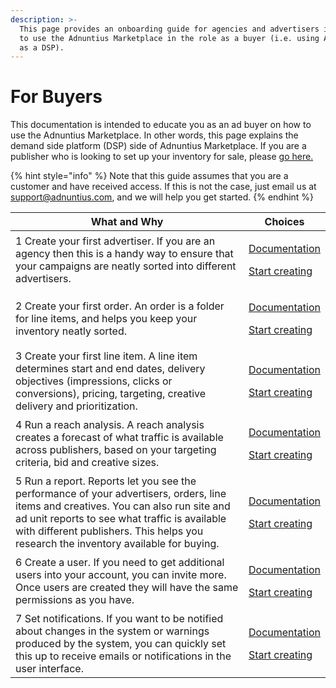 ```yaml
---
description: >-
  This page provides an onboarding guide for agencies and advertisers intending
  to use the Adnuntius Marketplace in the role as a buyer (i.e. using Adnuntius
  as a DSP).
---
```


# For Buyers

This documentation is intended to educate you as an ad buyer on how to use the Adnuntius Marketplace. In other words, this page explains the demand side platform (DSP) side of Adnuntius Marketplace. If you are a publisher who is looking to set up your inventory for sale, please [go here.](abn-for-publishers.md)

{% hint style="info" %}
Note that this guide assumes that you are a customer and have received access. If this is not the case, just email us at [support@adnuntius.com](mailto:support@adnuntius.com), and we will help you get started.
{% endhint %}

| What and Why                                                                                                                                                                                                                                                                 | Choices                                                                                                                                                                                                 |
| ---------------------------------------------------------------------------------------------------------------------------------------------------------------------------------------------------------------------------------------------------------------------------- | ------------------------------------------------------------------------------------------------------------------------------------------------------------------------------------------------------- |
| 1 Create your first advertiser. If you are an agency then this is a handy way to ensure that your campaigns are neatly sorted into different advertisers.                                                                                                                    | <p><a href="../../adnuntius-advertising/admin-ui/advertising/advertisers.md">Documentation</a></p><p><a href="https://admin.adnuntius.com/advertisers">Start creating</a></p>                           |
| 2 Create your first order. An order is a folder for line items, and helps you keep your inventory neatly sorted.                                                                                                                                                             | <p><a href="../../adnuntius-advertising/admin-ui/advertising/orders.md">Documentation</a></p><p><a href="https://admin.adnuntius.com/orders">Start creating</a></p>                                     |
| 3 Create your first line item. A line item determines start and end dates, delivery objectives (impressions, clicks or conversions), pricing, targeting, creative delivery and prioritization.                                                                               | <p><a href="../../adnuntius-advertising/admin-ui/advertising/line-items.md">Documentation</a></p><p><a href="https://admin.adnuntius.com/line-items">Start creating</a></p>                             |
| 4 Run a reach analysis. A reach analysis creates a forecast of what traffic is available across publishers, based on your targeting criteria, bid and creative sizes.                                                                                                        | <p><a href="../../adnuntius-advertising/admin-ui/advertising/reach-analysis.md">Documentation</a></p><p><a href="https://admin.adnuntius.com/reach-analysis">Start creating</a></p>                     |
| 5 Run a report. Reports let you see the performance of your advertisers, orders, line items and creatives. You can also run site and ad unit reports to see what traffic is available with different publishers. This helps you research the inventory available for buying. | <p><a href="../../adnuntius-advertising/admin-ui/queries/advertising-queries.md">Documentation</a></p><p><a href="https://admin.adnuntius.com/reports">Start creating</a></p>                           |
| 6 Create a user. If you need to get additional users into your account, you can invite more. Once users are created they will have the same permissions as you have.                                                                                                         | <p><a href="../../adnuntius-advertising/admin-ui/users/users-teams-and-roles.md">Documentation</a></p><p><a href="https://admin.adnuntius.com/admin/users">Start creating</a></p>                       |
| 7 Set notifications. If you want to be notified about changes in the system or warnings produced by the system, you can quickly set this up to receive emails or notifications in the user interface.                                                                        | <p><a href="../../adnuntius-advertising/admin-ui/users/notification-preferences.md">Documentation</a></p><p><a href="https://admin.adnuntius.com/admin/notification-preferences">Start creating</a></p> |
